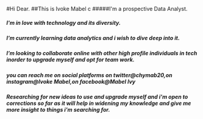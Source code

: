#Hi Dear.
##This is Ivoke Mabel c
#####I'm a prospective Data Analyst.
##### I'm in love with technology and its diversity.
##### I’m currently learning data analytics and i wish to dive deep into it.
##### I’m looking to collaborate online with other high profile individuals in tech inorder to upgrade myself and opt for team work. 
##### you can reach me on social platforms on twitter@chymab20,on instagram@Ivoke Mabel,on facebook@Mabel Ivy
##### Researching for new ideas to use and upgrade myself and i'm open to corrections so far as it will help in widening my knowledge and give me more insight to things i'm searching for.
